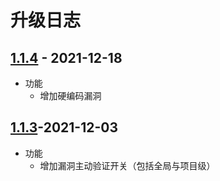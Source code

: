 # 升级日志

## [1.1.4](https://github.com/HXSecurity/DongTai-core/releases/tag/v1.1.4) - 2021-12-18
* 功能
  * 增加硬编码漏洞

## [1.1.3](https://github.com/HXSecurity/dongtai-core/releases/tag/v1.1.3)-2021-12-03

* 功能
  * 增加漏洞主动验证开关（包括全局与项目级）

